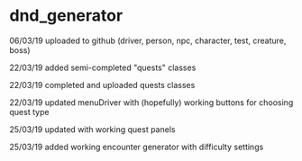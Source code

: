 # dnd_generator
06/03/19 uploaded to github (driver, person, npc, character, test, creature, boss)

22/03/19 added semi-completed "quests" classes

22/03/19 completed and uploaded quests classes

22/03/19 updated menuDriver with (hopefully) working buttons for choosing quest type

25/03/19 updated with working quest panels

25/03/19 added working encounter generator with difficulty settings

